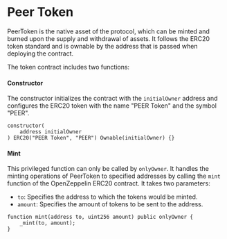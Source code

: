 # Peer Token

PeerToken is the native asset of the protocol, which can be minted and burned upon the supply and withdrawal of assets. It follows the ERC20 token standard and is ownable by the address that is passed when deploying the contract.

The token contract includes two functions:

#### Constructor

The constructor initializes the contract with the `initialOwner` address and configures the ERC20 token with the name "PEER Token" and the symbol "PEER".

```solidity
constructor(
    address initialOwner
) ERC20("PEER Token", "PEER") Ownable(initialOwner) {}
```

#### Mint

This privileged function can only be called by `onlyOwner`. It handles the minting operations of PeerToken to specified addresses by calling the `mint` function of the OpenZeppelin ERC20 contract. It takes two parameters:

* `to`: Specifies the address to which the tokens would be minted.
* `amount`: Specifies the amount of tokens to be sent to the address.

```solidity
function mint(address to, uint256 amount) public onlyOwner {
    _mint(to, amount);
}
```

